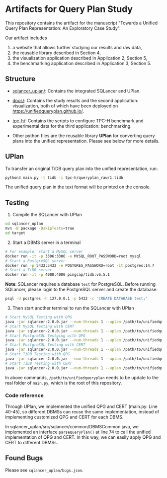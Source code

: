 # Artifacts for Query Plan Study

This repository contains the artifact for the manuscript "Towards a Unified Query Plan Representation: An Exploratory
Case Study".

Our artifact includes 
1) a website that allows further studying our results and raw data, 
2) the reusable library described in Section 4,
3) the visualization application described in Application 2, Section 5,
4) the benchmarking application described in Application 3, Section 5.

## Structure
* [sqlancer_uplan/](sqlancer_uplan/): Contains the integrated SQLancer and UPlan.
* [docs/](docs/): Contains the study results and the second application: visualization, both of which have been deployed on https://unifiedqueryplan.github.io/.
* [tpc-h/](tpc-h/): Contains the scripts to configure TPC-H benchmark and experimental data for the third application: benchmarking.

* Other python files are the reusable library **UPlan** for converting query plans into the unified representation. Please see below for more details.

## UPlan
To transfer an original TiDB query plan into the unified representation, run:
```bash
python3 main.py -t tidb -i tpc-h/queryplan_raw/1.tidb
```
The unified query plan in the text format will be printed on the console.


## Testing
1. Compile the SQLancer with UPlan

```bash
cd sqlancer_uplan
mvn -B package -DskipTests=true
cd target
```

2. Start a DBMS server in a terminal
```bash
# For example, start a MySQL server
docker run -it -p 3306:3306 -e MYSQL_ROOT_PASSWORD=root mysql
# Start a PostgreSQL server
docker run -p 5432:5432 -e POSTGRES_PASSWORD=root -it postgres:14.7
# Start a TiDB server
docker run -it -p 4000:4000 pingcap/tidb:v6.5.1
```

**Note**: SQLancer requires a database `test` for PostgreSQL. Before running SQLancer, please login to the PostgreSQL server and create the database:
```bash
psql -U postgres -h 127.0.0.1 -p 5432 -c 'CREATE DATABASE test;'
```

3. Then start another terminal to run the SQLancer with UPlan
```bash
# Start MySQL Testing with QPG
java -jar sqlancer-2.0.0.jar --num-threads 1 --uplan /path/to/unifiedqueryplan --host 127.0.0.1 --username root --password root --port 3306 --qpg-enable true mysql --oracle TLP_WHERE
# Start MySQL Testing with CERT
java -jar sqlancer-2.0.0.jar --num-threads 1 --uplan /path/to/unifiedqueryplan --host 127.0.0.1 --username root --password root --port 3306 mysql --oracle CERT
# Start PostgreSQL Testging with QPG
java -jar sqlancer-2.0.0.jar --num-threads 1 --uplan /path/to/unifiedqueryplan --host 127.0.0.1 --username postgres --password root --port 5432 --qpg-enable true postgres --oracle QUERY_PARTITIONING
# Start PostgreSQL Testing with CERT
java -jar sqlancer-2.0.0.jar --num-threads 1 --uplan /path/to/unifiedqueryplan --host 127.0.0.1 --username postgres --password root --port 5432 postgres --oracle CERT
# Start TiDB Testing with QPG
java -jar sqlancer-2.0.0.jar --num-threads 1 --uplan /path/to/unifiedqueryplan --host 127.0.0.1 --username root --password '' --qpg-enable true --port 4000 tidb --oracle WHERE
# Start TiDB Testing with CERT
java -jar sqlancer-2.0.0.jar --num-threads 1 --uplan /path/to/unifiedqueryplan --host 127.0.0.1 --username root --password '' --port 4000 tidb --oracle CERT
```

In above commands, `/path/to/unifiedqueryplan` needs to be update to the real folder of `main.py`, which is the root of this repository.

### Code reference
Through UPlan, we implemented the unified QPG and CERT (main.py: Line 40-45), so different DBMSs can reuse the same implementation, instead of implementing customized QPG and CERT for each DBMS.

In sqlancer_uplan/src/sqlancer/common/DBMSCommon.java, we implemented an interface `parseQueryPlan()` at line 74 to call the unified implementation of QPG and CERT. In this way, we can easily apply QPG and CERT to different DBMSs.

## Found Bugs
Please see `sqlancer_uplan/bugs.json`.